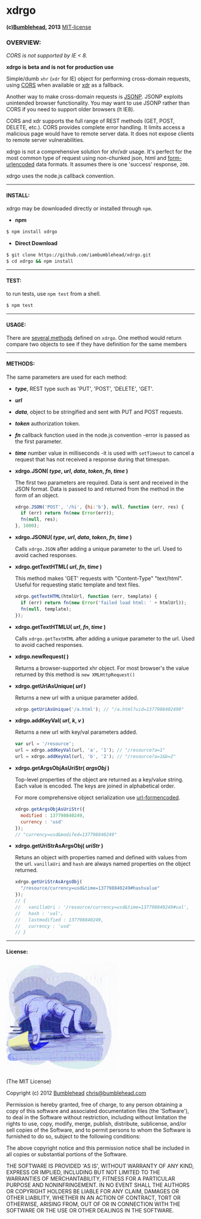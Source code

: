 xdrgo
=====
**(c)[Bumblehead][0], 2013** [MIT-license](#license)  

### OVERVIEW:

_CORS is not supported by IE < 8._

__xdrgo is beta and is not for production use__

Simple/dumb `xhr` (`xdr` for IE) object for performing cross-domain requests, using [CORS][5] when available or [xdr][8] as a fallback.

Another way to make cross-domain requests is [JSONP][6]. JSONP exploits unintended browser functionality. You may want to use JSONP rather than CORS if you need to support older browsers (lt IE8).

CORS and xdr supports the full range of REST methods (GET, POST, DELETE, etc.). CORS provides complete error handling. It limits access a malicious page would have to remote server data. It does not expose clients to remote server vulnerabilities.

xdrgo is not a comprehensive solution for xhr/xdr usage. It's perfect for the most common type of request using non-chunked json, html and [form-urlencoded][3] data formats. It assumes there is one 'success' response, `200`.

xdrgo uses the node.js callback convention.


[5]: http://en.wikipedia.org/wiki/Cross-origin_resource_sharing "cors"
[6]: http://en.wikipedia.org/wiki/JSONP                        "jsonp"
[7]: http://en.wikipedia.org/wiki/Cross-site_request_forgery    "xsrf"
[0]: http://www.bumblehead.com                            "bumblehead"
[3]: https://npmjs.org/package/form-urlencoded    "www-urlformencoded"
[8]: http://msdn.microsoft.com/en-us/library/ie/cc288060%28v=vs.85%29.aspx "xdr"

------------------------------------------------------------------------------
#### <a id="install"></a>INSTALL:

xdrgo may be downloaded directly or installed through `npm`.

 * **npm**   

 ```bash
 $ npm install xdrgo
 ```

 * **Direct Download**
 
 ```bash  
 $ git clone https://github.com/iambumblehead/xdrgo.git
 $ cd xdrgo && npm install
 ```


------------------------------------------------------------------------------
#### <a id="test"></a>TEST:

 to run tests, use `npm test` from a shell.

 ```bash
 $ npm test
 ```
 
---------------------------------------------------------
#### <a id="usage">USAGE:

 There are [several methods](#methods) defined on `xdrgo`. One method would return 
 compare two objects to see if they have definition for the same members

---------------------------------------------------------
#### <a id="methods">METHODS:

The same parameters are used for each method:

 - **_type_**, REST type such as 'PUT', 'POST', 'DELETE', 'GET'.
 - **_url_**
 - **_data_**, object to be stringified and sent with PUT and POST requests.
 - **_token_** authorization token.
 - **_fn_** callback function used in the node.js convention -error is passed as the first parameter.
 - **_time_** number value in milliseconds -it is used with `setTimeout` to cancel a request that has not received a response during that timespan.



 - **xdrgo.JSON( _type_, _url_, _data_, _token_, _fn_, _time_ )**
 
   The first two parameters are required. Data is sent and received in the JSON format. Data is passed to and returned from the method in the form of an object.
 
   ```javascript
   xdrgo.JSON('POST', '/hi', {hi:'b'}, null, function (err, res) {
     if (err) return fn(new Error(err));     
     fn(null, res);
   }, 1000);
   ```

 - **xdrgo.JSONU( _type_, _url_, _data_, _token_, _fn_, _time_ )**

   Calls `xdrgo.JSON` after adding a unique parameter to the url. Used to avoid cached responses.

 - **xdrgo.getTextHTML( _url_, _fn_, _time_ )**
 
   This method makes 'GET' requests with "Content-Type" "text/html". Useful for requesting static template and text files.

   ```javascript
   xdrgo.getTextHTML(htmlUrl, function (err, template) {
     if (err) return fn(new Error('failed load html: ' + htmlUrl));        
     fn(null, template);
   });
   ```
   
 - **xdrgo.getTextHTMLU( _url_, _fn_, _time_ )**

   Calls `xdrgo.getTextHTML` after adding a unique parameter to the url. Used to avoid cached responses.

 - **xdrgo.newRequest( )**
 
   Returns a browser-supported xhr object. For most browser's the value returned by this method is `new XMLHttpRequest()`

 - **xdrgo.getUriAsUnique( _url_ )**
 
   Returns a new url with a unique parameter added.

   ```javascript
   xdrgo.getUriAsUnique('/a.html'); // "/a.html?uid=1377988402490"
   ```

 - **xdrgo.addKeyVal( _url_, _k_, _v_ )**
 
   Returns a new url with key/val parameters added.
   
   ```javascript
   var url = '/resource';
   url = xdrgo.addKeyVal(url, 'a', '1'); // "/resource?a=1"
   url = xdrgo.addKeyVal(url, 'b', '2'); // "/resource?a=1&b=2"
   ```

 - **xdrgo.getArgsObjAsUriStr( _argsObj_ )**
 
   Top-level properties of the object are returned as a key/value string. Each value is encoded. The keys are joined in alphabetical order. 

   For more comprehensive object serialization use [url-formencoded][2].

   ```javascript
   xdrgo.getArgsObjAsUriStr({
     modified : 137798840249,
     currency : 'usd'
   }); 
   // "currency=usd&modifed=137798840249"
   ```

 - **xdrgo.getUriStrAsArgsObj( _uriStr_ )**
 
   Retuns an object with properties named and defined with values from the url. `vanillaUri` and `hash` are always named properties on the object returned.

   ```javascript
   xdrgo.getUriStrAsArgsObj(
     "/resource/currency=usd&time=137798840249#hashvalue"
   }); 
   // {
   //   vanillaUri : '/resource/currency=usd&time=137798840249#val',
   //   hash : 'val',
   //   lastmodified : 137798840249,
   //   currency : 'usd'
   // }
   ```

[2]: http://github.com/iambumblehead/url-formencoded     "formencoded"

------------------------------------------------------------------------------
#### <a id="license">License:

 ![scrounge](http://github.com/iambumblehead/scroungejs/raw/master/img/hand.png) 

(The MIT License)

Copyright (c) 2012 [Bumblehead][0] <chris@bumblehead.com>

Permission is hereby granted, free of charge, to any person obtaining a copy of this software and associated documentation files (the 'Software'), to deal in the Software without restriction, including without limitation the rights to use, copy, modify, merge, publish, distribute, sublicense, and/or sell copies of the Software, and to permit persons to whom the Software is furnished to do so, subject to the following conditions:

The above copyright notice and this permission notice shall be included in all copies or substantial portions of the Software.

THE SOFTWARE IS PROVIDED 'AS IS', WITHOUT WARRANTY OF ANY KIND, EXPRESS OR IMPLIED, INCLUDING BUT NOT LIMITED TO THE WARRANTIES OF MERCHANTABILITY, FITNESS FOR A PARTICULAR PURPOSE AND NONINFRINGEMENT. IN NO EVENT SHALL THE AUTHORS OR COPYRIGHT HOLDERS BE LIABLE FOR ANY CLAIM, DAMAGES OR OTHER LIABILITY, WHETHER IN AN ACTION OF CONTRACT, TORT OR OTHERWISE, ARISING FROM, OUT OF OR IN CONNECTION WITH THE SOFTWARE OR THE USE OR OTHER DEALINGS IN THE SOFTWARE.
